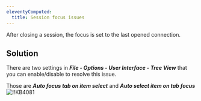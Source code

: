 ```yaml
---
eleventyComputed:
  title: Session focus issues
---
```

After closing a session, the focus is set to the last opened connection.
## Solution
There are two settings in ***File - Options - User Interface - Tree View*** that you can enable/disable to resolve this issue.

Those are ***Auto focus tab on item select*** and ***Auto select item on tab focus***
![!!KB4081](https://cdnweb.devolutions.net/docs/docs_en_kb_KB4081.png)
